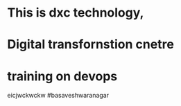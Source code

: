 # This is dxc technology,
# Digital transfornstion cnetre
# training on devops 
eicjwckwckw
#basaveshwaranagar
